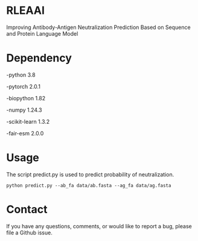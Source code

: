 # RLEAAI
Improving Antibody-Antigen Neutralization Prediction Based on Sequence and Protein Language Model
# Dependency
-python 3.8

-pytorch 2.0.1

-biopython 1.82

-numpy 1.24.3

-scikit-learn 1.3.2

-fair-esm 2.0.0
# Usage
The script predict.py is used to predict probability of neutralization.
```
python predict.py --ab_fa data/ab.fasta --ag_fa data/ag.fasta
```
# Contact
If you have any questions, comments, or would like to report a bug, please file a Github issue.
